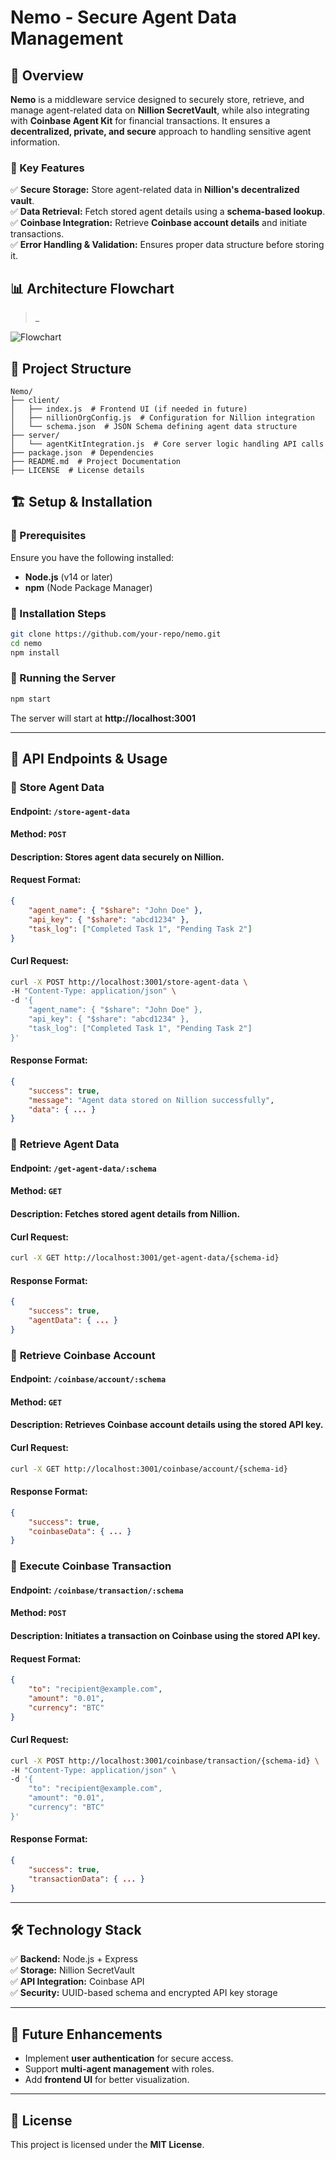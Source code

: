 # Nemo - Secure Agent Data Management

## 📌 Overview
**Nemo** is a middleware service designed to securely store, retrieve, and manage agent-related data on **Nillion SecretVault**, while also integrating with **Coinbase Agent Kit** for financial transactions. It ensures a **decentralized, private, and secure** approach to handling sensitive agent information.

### 🎯 Key Features
✅ **Secure Storage:** Store agent-related data in **Nillion's decentralized vault**.  
✅ **Data Retrieval:** Fetch stored agent details using a **schema-based lookup**.  
✅ **Coinbase Integration:** Retrieve **Coinbase account details** and initiate transactions.  
✅ **Error Handling & Validation:** Ensures proper data structure before storing it.  

## 📊 Architecture Flowchart
> _

![Flowchart](assets/Nemo-workflow.png)

## 📂 Project Structure
```
Nemo/
├── client/
│   ├── index.js  # Frontend UI (if needed in future)
│   ├── nillionOrgConfig.js  # Configuration for Nillion integration
│   └── schema.json  # JSON Schema defining agent data structure
├── server/
│   └── agentKitIntegration.js  # Core server logic handling API calls
├── package.json  # Dependencies
├── README.md  # Project Documentation
├── LICENSE  # License details
```

## 🏗 **Setup & Installation**

### 🔹 Prerequisites
Ensure you have the following installed:
- **Node.js** (v14 or later)
- **npm** (Node Package Manager)

### 🔹 Installation Steps
```sh
git clone https://github.com/your-repo/nemo.git
cd nemo
npm install
```

### 🔹 Running the Server
```sh
npm start
```
The server will start at **http://localhost:3001**

---

## 📜 **API Endpoints & Usage**

### 📌 **Store Agent Data**
#### **Endpoint:** `/store-agent-data`  
#### **Method:** `POST`
#### **Description:** Stores agent data securely on Nillion.
#### **Request Format:**
```json
{
    "agent_name": { "$share": "John Doe" },
    "api_key": { "$share": "abcd1234" },
    "task_log": ["Completed Task 1", "Pending Task 2"]
}
```
#### **Curl Request:**
```sh
curl -X POST http://localhost:3001/store-agent-data \
-H "Content-Type: application/json" \
-d '{
    "agent_name": { "$share": "John Doe" },
    "api_key": { "$share": "abcd1234" },
    "task_log": ["Completed Task 1", "Pending Task 2"]
}'
```
#### **Response Format:**
```json
{
    "success": true,
    "message": "Agent data stored on Nillion successfully",
    "data": { ... }
}
```

### 📌 **Retrieve Agent Data**
#### **Endpoint:** `/get-agent-data/:schema`
#### **Method:** `GET`
#### **Description:** Fetches stored agent details from Nillion.
#### **Curl Request:**
```sh
curl -X GET http://localhost:3001/get-agent-data/{schema-id}
```
#### **Response Format:**
```json
{
    "success": true,
    "agentData": { ... }
}
```

### 📌 **Retrieve Coinbase Account**
#### **Endpoint:** `/coinbase/account/:schema`
#### **Method:** `GET`
#### **Description:** Retrieves Coinbase account details using the stored API key.
#### **Curl Request:**
```sh
curl -X GET http://localhost:3001/coinbase/account/{schema-id}
```
#### **Response Format:**
```json
{
    "success": true,
    "coinbaseData": { ... }
}
```

### 📌 **Execute Coinbase Transaction**
#### **Endpoint:** `/coinbase/transaction/:schema`
#### **Method:** `POST`
#### **Description:** Initiates a transaction on Coinbase using the stored API key.
#### **Request Format:**
```json
{
    "to": "recipient@example.com",
    "amount": "0.01",
    "currency": "BTC"
}
```
#### **Curl Request:**
```sh
curl -X POST http://localhost:3001/coinbase/transaction/{schema-id} \
-H "Content-Type: application/json" \
-d '{
    "to": "recipient@example.com",
    "amount": "0.01",
    "currency": "BTC"
}'
```
#### **Response Format:**
```json
{
    "success": true,
    "transactionData": { ... }
}
```

---

## 🛠 **Technology Stack**
✅ **Backend:** Node.js + Express  
✅ **Storage:** Nillion SecretVault  
✅ **API Integration:** Coinbase API  
✅ **Security:** UUID-based schema and encrypted API key storage  

---

## 🚀 **Future Enhancements**
- Implement **user authentication** for secure access.
- Support **multi-agent management** with roles.
- Add **frontend UI** for better visualization.

---

## 📝 **License**
This project is licensed under the **MIT License**.